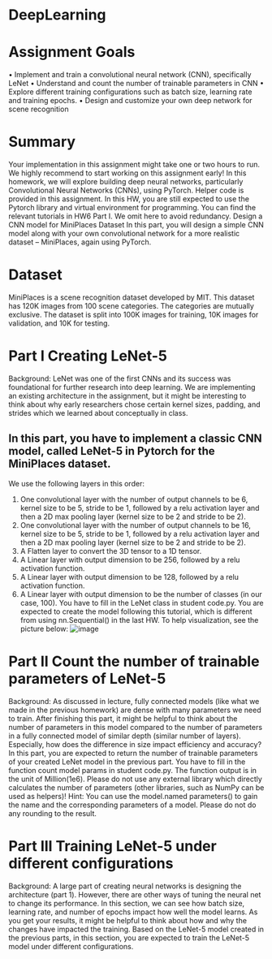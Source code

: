 # DeepLearning
# Assignment Goals
• Implement and train a convolutional neural network (CNN), specifically LeNet
• Understand and count the number of trainable parameters in CNN
• Explore different training configurations such as batch size, learning rate and training epochs.
• Design and customize your own deep network for scene recognition
# Summary
Your implementation in this assignment might take one or two hours to run. We highly recommend to start
working on this assignment early! In this homework, we will explore building deep neural networks, particularly Convolutional Neural Networks (CNNs), using PyTorch. Helper code is provided in this assignment.
In this HW, you are still expected to use the Pytorch library and virtual environment for programming. You can
find the relevant tutorials in HW6 Part I. We omit here to avoid redundancy.
Design a CNN model for MiniPlaces Dataset
In this part, you will design a simple CNN model along with your own convolutional network for a more realistic
dataset – MiniPlaces, again using PyTorch.
# Dataset
MiniPlaces is a scene recognition dataset developed by MIT. This dataset has 120K images from 100 scene categories. The categories are mutually exclusive. The dataset is split into 100K images for training, 10K images for
validation, and 10K for testing.

# Part I Creating LeNet-5
Background: LeNet was one of the first CNNs and its success was foundational for further research into deep
learning. We are implementing an existing architecture in the assignment, but it might be interesting to think
about why early researchers chose certain kernel sizes, padding, and strides which we learned about conceptually
in class.
## In this part, you have to implement a classic CNN model, called LeNet-5 in Pytorch for the MiniPlaces dataset.
We use the following layers in this order:
1. One convolutional layer with the number of output channels to be 6, kernel size to be 5, stride to be 1,
followed by a relu activation layer and then a 2D max pooling layer (kernel size to be 2 and stride to be 2).
2. One convolutional layer with the number of output channels to be 16, kernel size to be 5, stride to be 1,
followed by a relu activation layer and then a 2D max pooling layer (kernel size to be 2 and stride to be 2).
3. A Flatten layer to convert the 3D tensor to a 1D tensor.
4. A Linear layer with output dimension to be 256, followed by a relu activation function.
5. A Linear layer with output dimension to be 128, followed by a relu activation function.
6. A Linear layer with output dimension to be the number of classes (in our case, 100).
You have to fill in the LeNet class in student code.py. You are expected to create the model following this tutorial, which is different from using nn.Sequential() in the last HW.
To help visualization, see the picture below:
![image](https://user-images.githubusercontent.com/85666623/187570886-68517cb3-daf0-42aa-88eb-c4bb78dd8777.png)

# Part II Count the number of trainable parameters of LeNet-5
Background: As discussed in lecture, fully connected models (like what we made in the previous homework) are
dense with many parameters we need to train. After finishing this part, it might be helpful to think about the
number of parameters in this model compared to the number of parameters in a fully connected model of similar
depth (similar number of layers). Especially, how does the difference in size impact efficiency and accuracy?
In this part, you are expected to return the number of trainable parameters of your created LeNet model in the
previous part. You have to fill in the function count model params in student code.py.
The function output is in the unit of Million(1e6). Please do not use any external library which directly calculates
the number of parameters (other libraries, such as NumPy can be used as helpers)!
Hint: You can use the model.named parameters() to gain the name and the corresponding parameters of a model.
Please do not do any rounding to the result.

# Part III Training LeNet-5 under different configurations
Background: A large part of creating neural networks is designing the architecture (part 1). However, there are
other ways of tuning the neural net to change its performance. In this section, we can see how batch size, learning
rate, and number of epochs impact how well the model learns. As you get your results, it might be helpful to think
about how and why the changes have impacted the training.
Based on the LeNet-5 model created in the previous parts, in this section, you are expected to train the LeNet-5
model under different configurations.

